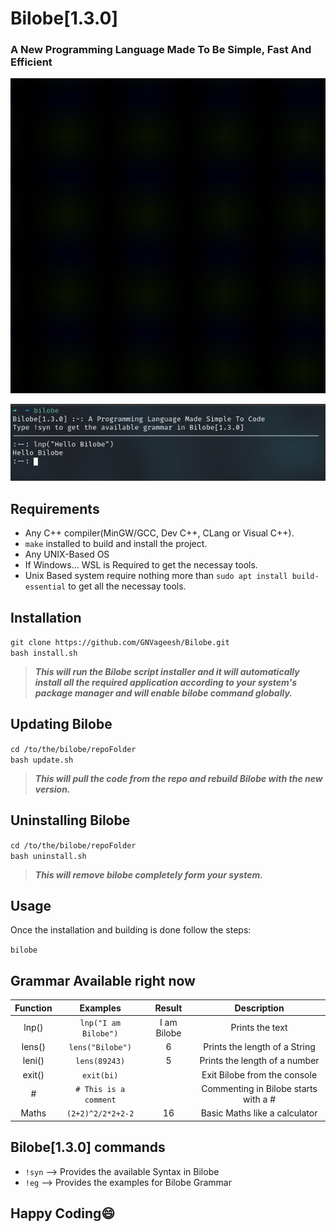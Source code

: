 # **Bilobe[1.3.0]**
### A New Programming Language Made To Be Simple, Fast And Efficient

![A GIF On Bilobe](preview/bi.gif)<br>

![A preview of Bilobe](preview/bilobeTerminal1.png)
## Requirements
 - Any C++ compiler(MinGW/GCC, Dev C++, CLang or Visual C++).
 - `make` installed to build and install the project.
 - Any UNIX-Based OS
 - If Windows... WSL is Required to get the necessay tools.
 - Unix Based system require nothing more than `sudo apt install build-essential` to get all the necessay tools.

## Installation

`git clone https://github.com/GNVageesh/Bilobe.git` <br>
`bash install.sh`<br>

> **_This will run the Bilobe script installer and it will automatically install all the required application according to your system's package manager and will enable bilobe command globally._**

## Updating Bilobe

`cd /to/the/bilobe/repoFolder`<br>
`bash update.sh`

> **_This will pull the code from the repo and rebuild Bilobe with the new version._**

## Uninstalling Bilobe

`cd /to/the/bilobe/repoFolder`<br>
`bash uninstall.sh`

> **_This will remove bilobe completely form your system._**

## Usage

Once the installation and building is done follow the steps:

`bilobe`


## Grammar Available right now

| Function | Examples             | Result      | Description                          |
| :------: | :------------------: | :---------: | :------------------:                 |
| lnp()    | `lnp("I am Bilobe")` | I am Bilobe | Prints the text                      |
| lens()   | `lens("Bilobe")`     | 6           | Prints the length of a String        |
| leni()   | `lens(89243)`        | 5           | Prints the length of a number        |
| exit()   | `exit(bi)`           |             | Exit Bilobe from the console         |
| #        | `# This is a comment`|             | Commenting in Bilobe starts with a # |
| Maths    | `(2+2)^2/2*2+2-2`    |16           | Basic Maths like a calculator        |

 
## Bilobe[1.3.0] commands

 - `!syn` --> Provides the available Syntax in Bilobe
 - `!eg` --> Provides the examples for Bilobe Grammar


## Happy Coding😄



